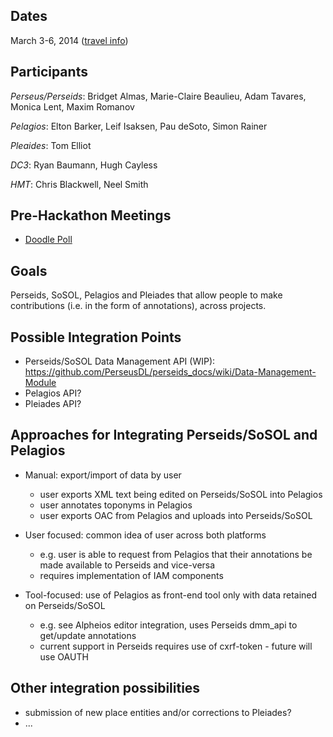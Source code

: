 ## Dates

March 3-6, 2014 ([travel info](http://sites.tufts.edu/perseids/march-hackathon-named-entity-annotation/))

## Participants

_Perseus/Perseids_: Bridget Almas, Marie-Claire Beaulieu, Adam Tavares, Monica Lent, Maxim Romanov

_Pelagios_: Elton Barker, Leif Isaksen, Pau deSoto, Simon Rainer

_Pleaides_: Tom Elliot

_DC3_: Ryan Baumann, Hugh Cayless

_HMT_: Chris Blackwell, Neel Smith

## Pre-Hackathon Meetings

* [Doodle Poll](http://doodle.com/bs72sicawgs3k7qw)

## Goals

Perseids, SoSOL, Pelagios and Pleiades that allow people to make contributions (i.e. in the form of annotations), across projects. 


## Possible Integration Points

* Perseids/SoSOL Data Management API (WIP): https://github.com/PerseusDL/perseids_docs/wiki/Data-Management-Module
* Pelagios API?
* Pleiades API?

## Approaches for Integrating Perseids/SoSOL and Pelagios

* Manual: export/import of data by user
    * user exports XML text being edited on Perseids/SoSOL into Pelagios
    * user annotates toponyms in Pelagios
    * user exports OAC from Pelagios and uploads into Perseids/SoSOL

* User focused: common idea of user across both platforms 
    * e.g. user is able to request from Pelagios that their annotations be made available to Perseids and vice-versa
    * requires implementation of IAM components

* Tool-focused: use of Pelagios as front-end tool only with data retained on Perseids/SoSOL
    * e.g. see Alpheios editor integration, uses Perseids dmm_api to get/update annotations
    * current support in Perseids requires use of cxrf-token - future will use OAUTH

## Other integration possibilities

* submission of new place entities and/or corrections to Pleiades?
* ...

